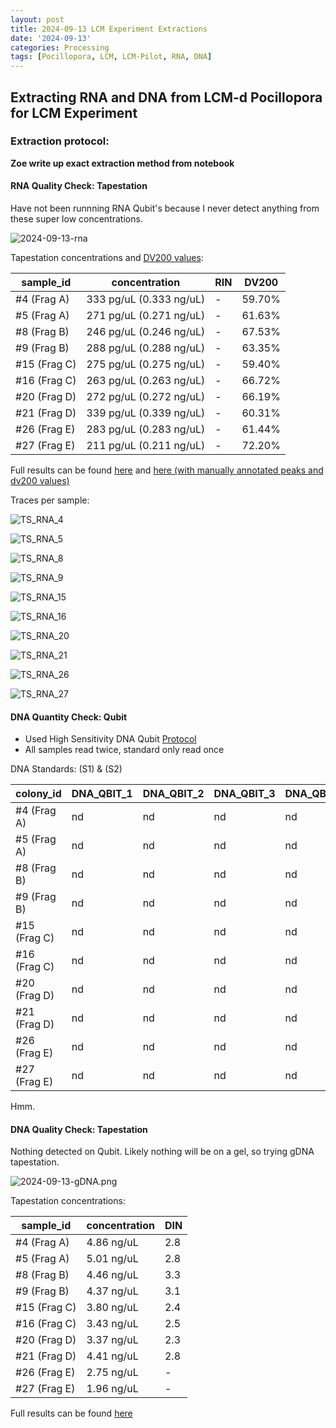 ```yaml
---
layout: post
title: 2024-09-13 LCM Experiment Extractions
date: '2024-09-13'
categories: Processing
tags: [Pocillopora, LCM, LCM-Pilot, RNA, DNA]
---
```


## Extracting RNA and DNA from LCM-d Pocillopora for LCM Experiment

### Extraction protocol:

**Zoe write up exact extraction method from notebook**

#### RNA Quality Check: Tapestation

Have not been runnning RNA Qubit's because I never detect anything from these super low concentrations.

![2024-09-13-rna](https://github.com/zdellaert/ZD_Putnam_Lab_Notebook/blob/master/images/tapestation/2024-09-13-rna.png?raw=true)

Tapestation concentrations and [DV200 values](https://www.agilent.com/en/promotions/tapestation-dv200-determination):

| sample_id      | concentration             | RIN | DV200  | 
|----------------|---------------------------|-----|--------|
| #4 (Frag A)    |  333 pg/uL (0.333 ng/uL)  |   - | 59.70% |
| #5 (Frag A)    |  271 pg/uL (0.271 ng/uL)  |   - | 61.63% |
| #8 (Frag B)    |  246 pg/uL (0.246 ng/uL)  |   - | 67.53% |
| #9 (Frag B)    |  288 pg/uL (0.288 ng/uL)  |   - | 63.35% |
| #15 (Frag C)   |  275 pg/uL (0.275 ng/uL)  |   - | 59.40% |
| #16 (Frag C)   |  263 pg/uL (0.263 ng/uL)  |   - | 66.72% |
| #20 (Frag D)   |  272 pg/uL (0.272 ng/uL)  |   - | 66.19% |
| #21 (Frag D)   |  339 pg/uL (0.339 ng/uL)  |   - | 60.31% |
| #26 (Frag E)   |  283 pg/uL (0.283 ng/uL)  |   - | 61.44% |
| #27 (Frag E)   |  211 pg/uL (0.211 ng/uL)  |   - | 72.20% |

Full results can be found [here](https://github.com/zdellaert/ZD_Putnam_Lab_Notebook/blob/master/images/tapestation/2024-09-13-rna.pdf) and [here (with manually annotated peaks and dv200 values)](https://github.com/zdellaert/ZD_Putnam_Lab_Notebook/blob/master/images/tapestation/2024-09-13-rna-editpeaks-dv200.pdf)

Traces per sample:

![TS_RNA_4](https://github.com/zdellaert/ZD_Putnam_Lab_Notebook/blob/master/images/tapestation/LCM_Pilot_Extractions/TS_RNA_4.png?raw=true)

![TS_RNA_5](https://github.com/zdellaert/ZD_Putnam_Lab_Notebook/blob/master/images/tapestation/LCM_Pilot_Extractions/TS_RNA_5.png?raw=true)

![TS_RNA_8](https://github.com/zdellaert/ZD_Putnam_Lab_Notebook/blob/master/images/tapestation/LCM_Pilot_Extractions/TS_RNA_8.png?raw=true)

![TS_RNA_9](https://github.com/zdellaert/ZD_Putnam_Lab_Notebook/blob/master/images/tapestation/LCM_Pilot_Extractions/TS_RNA_9.png?raw=true)

![TS_RNA_15](https://github.com/zdellaert/ZD_Putnam_Lab_Notebook/blob/master/images/tapestation/LCM_Pilot_Extractions/TS_RNA_15.png?raw=true)

![TS_RNA_16](https://github.com/zdellaert/ZD_Putnam_Lab_Notebook/blob/master/images/tapestation/LCM_Pilot_Extractions/TS_RNA_16.png?raw=true)

![TS_RNA_20](https://github.com/zdellaert/ZD_Putnam_Lab_Notebook/blob/master/images/tapestation/LCM_Pilot_Extractions/TS_RNA_20.png?raw=true)

![TS_RNA_21](https://github.com/zdellaert/ZD_Putnam_Lab_Notebook/blob/master/images/tapestation/LCM_Pilot_Extractions/TS_RNA_21.png?raw=true)

![TS_RNA_26](https://github.com/zdellaert/ZD_Putnam_Lab_Notebook/blob/master/images/tapestation/LCM_Pilot_Extractions/TS_RNA_26.png?raw=true)

![TS_RNA_27](https://github.com/zdellaert/ZD_Putnam_Lab_Notebook/blob/master/images/tapestation/LCM_Pilot_Extractions/TS_RNA_27.png?raw=true)


#### DNA Quantity Check: Qubit

- Used High Sensitivity DNA Qubit [Protocol](https://zdellaert.github.io/ZD_Putnam_Lab_Notebook/Qubit-Protocol/)
- All samples read twice, standard only read once

DNA Standards:  (S1) &  (S2)

| colony_id                      | DNA_QBIT_1 | DNA_QBIT_2 |   DNA_QBIT_3      | DNA_QBIT_AVG |
|--------------------------------|------------|------------|-------------------|--------------|
| #4 (Frag A)    | nd  | nd | nd |  nd |
| #5 (Frag A)    | nd  | nd | nd |  nd |
| #8 (Frag B)    | nd  | nd | nd |  nd |
| #9 (Frag B)    |  nd  | nd | nd |  nd |
| #15 (Frag C)   |   nd  | nd | nd |  nd |
| #16 (Frag C)   |  nd  | nd | nd |  nd |
| #20 (Frag D)   |   nd  | nd | nd |  nd |
| #21 (Frag D)   | nd  | nd | nd |  nd |
| #26 (Frag E)   | nd  | nd | nd |  nd |
| #27 (Frag E)   |  nd  | nd | nd |  nd |


Hmm.


#### DNA Quality Check: Tapestation

Nothing detected on Qubit. Likely nothing will be on a gel, so trying gDNA tapestation.

![2024-09-13-gDNA.png](https://github.com/zdellaert/ZD_Putnam_Lab_Notebook/blob/master/images/tapestation/2024-09-13-gDNA.png?raw=true)

Tapestation concentrations:

| sample_id      | concentration | DIN | 
|----------------|------------|------------|
| #4 (Frag A)    |  4.86 ng/uL  | 2.8 | 
| #5 (Frag A)    |  5.01 ng/uL  | 2.8 | 
| #8 (Frag B)    |  4.46 ng/uL  | 3.3 | 
| #9 (Frag B)    |  4.37 ng/uL  | 3.1 | 
| #15 (Frag C)   |  3.80 ng/uL  | 2.4 | 
| #16 (Frag C)   |  3.43 ng/uL  | 2.5 | 
| #20 (Frag D)   |  3.37 ng/uL  | 2.3 | 
| #21 (Frag D)   |  4.41 ng/uL  | 2.8 | 
| #26 (Frag E)   |  2.75 ng/uL  | - | 
| #27 (Frag E)   |  1.96 ng/uL  | - | 


Full results can be found [here](https://github.com/zdellaert/ZD_Putnam_Lab_Notebook/blob/master/images/tapestation/2024-09-13-gDNA.pdf)
